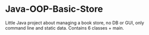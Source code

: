 # Java-OOP-Basic-Store
Little Java project about managing a book store, no DB or GUI, only command line and static data.
Contains 6 classes + main.
